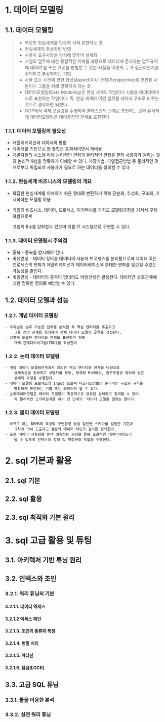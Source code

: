# 1. 데이터 모델링

## 1.1. 데이터 모델링

> - 복잡한 현실세계를 단순화 시켜 표현하는 것
> - 현실세계의 추상화된 반영
> - 사용자 요구사항을 양식에 맞추어 실체화
> - 기업의 업무에 대한 종합적인 이해를 바탕으로 데이터에 존재하는 업무규칙에 대하여 
>        참 또는 거짓을 판별할 수 있는 사실을 어떻게 ,누가 접근하는지를 정의하고 추상화하는 기법
> - 사물 또는 사건에 관한 양상(Aspect)이나 관점(Perspective)을 연관된 사람이나 그룹을 위해 명확하게 하는 것.
> - 데이터모델링(Data Modeling)은 현실 세계의 작업이나 사물을 데이터베이스로 표현하는 작업이다. 
>        즉, 현실 세계의 어떤 업무를 데이터 구조로 바꾸는 것으로 생각하면 되겠다. 
> - OOP에서 객체 모델링을 수행하여 클래스간의 관계로 표현하는 것과 유사하게 데이터모델링은 테이블간의 관계로 표현한다

### 1.1.1. 데이터 모델링의 필요성

  - 애플리케이션과 데이터의 통합 
  - 데이터를 기반으로 한 통합은 효과적이면서 저비용
  - 개발자들의 시스템 이해 논리적인 관점과 물리적인 관점을 분리
	사용자가 원하는 것의 논리적개념을 명확하게 이해할 수 있다. 
	저장기법, 파일접근방법 등 물리적인 것으로부터 독립되어 
		사용자가 필요로 하는 데이터를 정의할 수 있다

### 1.1.2. 현실세계 비즈니스의 모델링의 개요

   - 복잡한 현실세계를 이해하기 쉬운 형태로 변환하기 위해 
	단순화, 추상화, 구조화, 가시화하는 모델링 이용

   - 기업의 비즈니스, 데이터, 프로세스, 아키텍처를 가지고 모델링과정을 거쳐서 구체화함으로써
	
	  기업의 Biz를 강화할수 있으며 이를 IT 시스템으로 구현할 수 있다.

### 1.1.3. 데이터 모델링시 주의점

- 중복 -  중복을 방지해야 한다.
- 비유연성 - 데이터 정의를 데이터의 사용과 프로세스를 분리함으로써 
	데이터 혹은 프로세스의 변화가 애플리케이션과 데이터베이스에 중대한 변화를 일으킬 수있는 가능성을 줄인다.
- 비일관성 - 데이터의 중복이 없더라도 비일관성은 발생한다. 
	데이터간 상호관계에  대한 명확한 정의로  예방할 수 있다.



## 1.2. 데이터 모델과 성능

### 1.2.1. 개념 데이터 모델링	 
	- 주제별로 분류 가능한 업무를 분석한 후 핵심 엔터티를 추출하고 
		그들 간의 관계를 정의하여 전체 데이터 모델의 골격을 생성한다.
	- 이렇게 도출된 엔터티와 관계를 표현하기 위해 
		개체-관계다이어그램(ERD)를 작성한다

### 1.2.2. 논리 데이터 모델링	 
	- 개념 데이터 모델링단계에서 정의한 핵심 엔터티와 관계를 바탕으로 
		상세속성을 정의하고 식별자를 확정, 정규화 M:M해소, 참조무결성 정의와 같은 
		상세화 과정을 수행한다.
	- 데이터 모델링 프로세스의 Input 으로써 비즈니스정보의 논리적인 구조와 규칙을 
		명확하게 표현하는 기법 또는 과정이라 할 수 있다. 
	- 논리데이터모델은 데이터 모델링이 최종적으로 완료된 상태라고 정의할 수 있다. 
		즉 물리적인 스키마설계를 하기 전 단계의 '데이터 모델을 일컫는 말이다.

### 1.2.3. 물리 데이터 모델링	 
	- 목표로 하는 DBMS의 특성및 구현환경 등을 감안한 스키마를 일정한 기준과 
		규칙에 의해 도출하고 컬럼의 데이터 타입과 길이를 정의한다.
	- 또한 데이터 사용량을 분석 예측하는 과정을 통해 효율적인 데이터베이스가
		될 수 있도록 인덱스의 정의 및 역정규화 작업을 수행한다.



# 2. sql 기본과 활용

## 2.1. sql 기본

## 2.2. sql 활용

## 2.3. sql 최적화 기본 원리



# 3. sql 고급 활용 및 튜팅

## 3.1. 아키텍처 기반 튜닝 원리

## 3.2. 인덱스와 조인

### 3.2.1. 쿼리 튜닝의 기본

#### 3.2.1.1. 데이터 엑세스

#### 3.2.1.2 엑세스 패턴

#### 3.2.1.3. 조인의 종류와 특징

#### 3.2.1.4. 병렬 처리

#### 3.2.1.5. 파티션

#### 3.2.1.6. 잠금(LOCK)

## 3.3. 고급 SQL 튜닝

### 3.3.1. 툴을 이용한 분석

### 3.3.2. 실전 쿼리 튜닝



